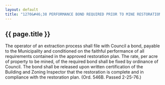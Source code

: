 ---
layout: default 
title: "1270&#46;38 PERFORMANCE BOND REQUIRED PRIOR TO MINE RESTORATION."---

{{ page.title }}
----------------

The operator of an extraction process shall file with Council a bond,
payable to the Municipality and conditioned on the faithful performance
of all requirements contained in the approved restoration plan. The
rate, per acre of property to be mined, of the required bond shall be
fixed by ordinance of Council. The bond shall be released upon written
certification of the Building and Zoning Inspector that the restoration
is complete and in compliance with the restoration plan. (Ord. 546B.
Passed 2-25-76.)
